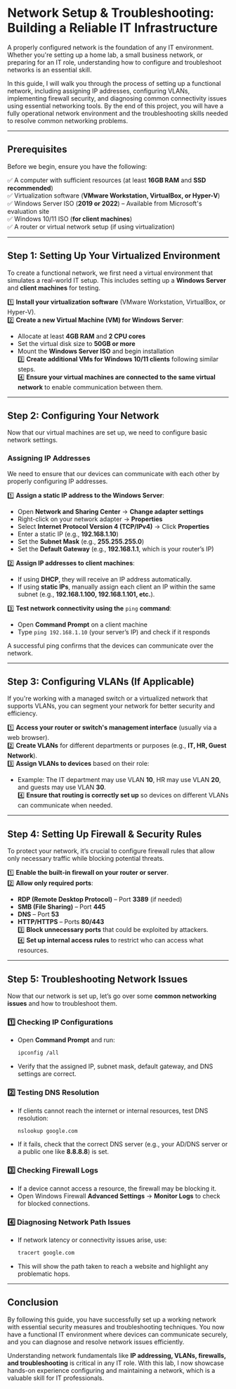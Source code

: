 # **Network Setup & Troubleshooting: Building a Reliable IT Infrastructure**  

A properly configured network is the foundation of any IT environment. Whether you're setting up a home lab, a small business network, or preparing for an IT role, understanding how to configure and troubleshoot networks is an essential skill.  

In this guide, I will walk you through the process of setting up a functional network, including assigning IP addresses, configuring VLANs, implementing firewall security, and diagnosing common connectivity issues using essential networking tools. By the end of this project, you will have a fully operational network environment and the troubleshooting skills needed to resolve common networking problems.  

---

## **Prerequisites**  
Before we begin, ensure you have the following:  

✅ A computer with sufficient resources (at least **16GB RAM** and **SSD recommended**)  
✅ Virtualization software (**VMware Workstation, VirtualBox, or Hyper-V**)  
✅ Windows Server ISO (**2019 or 2022**) – Available from Microsoft's evaluation site  
✅ Windows 10/11 ISO (**for client machines**)  
✅ A router or virtual network setup (if using virtualization)  

---

## **Step 1: Setting Up Your Virtualized Environment**  

To create a functional network, we first need a virtual environment that simulates a real-world IT setup. This includes setting up a **Windows Server** and **client machines** for testing.  

1️⃣ **Install your virtualization software** (VMware Workstation, VirtualBox, or Hyper-V).  
2️⃣ **Create a new Virtual Machine (VM) for Windows Server**:  
   - Allocate at least **4GB RAM** and **2 CPU cores**  
   - Set the virtual disk size to **50GB or more**  
   - Mount the **Windows Server ISO** and begin installation  
3️⃣ **Create additional VMs for Windows 10/11 clients** following similar steps.  
4️⃣ **Ensure your virtual machines are connected to the same virtual network** to enable communication between them.  

---

## **Step 2: Configuring Your Network**  

Now that our virtual machines are set up, we need to configure basic network settings.  

### **Assigning IP Addresses**  
We need to ensure that our devices can communicate with each other by properly configuring IP addresses.  

1️⃣ **Assign a static IP address to the Windows Server**:  
   - Open **Network and Sharing Center** → **Change adapter settings**  
   - Right-click on your network adapter → **Properties**  
   - Select **Internet Protocol Version 4 (TCP/IPv4)** → Click **Properties**  
   - Enter a static IP (e.g., **192.168.1.10**)  
   - Set the **Subnet Mask** (e.g., **255.255.255.0**)  
   - Set the **Default Gateway** (e.g., **192.168.1.1**, which is your router’s IP)  

2️⃣ **Assign IP addresses to client machines**:  
   - If using **DHCP**, they will receive an IP address automatically.  
   - If using **static IPs**, manually assign each client an IP within the same subnet (e.g., **192.168.1.100, 192.168.1.101, etc.**).  

3️⃣ **Test network connectivity using the** `ping` **command**:  
   - Open **Command Prompt** on a client machine  
   - Type `ping 192.168.1.10` (your server’s IP) and check if it responds  

A successful ping confirms that the devices can communicate over the network.  

---

## **Step 3: Configuring VLANs (If Applicable)**  

If you're working with a managed switch or a virtualized network that supports VLANs, you can segment your network for better security and efficiency.  

1️⃣ **Access your router or switch's management interface** (usually via a web browser).  
2️⃣ **Create VLANs** for different departments or purposes (e.g., **IT, HR, Guest Network**).  
3️⃣ **Assign VLANs to devices** based on their role:  
   - Example: The IT department may use VLAN **10**, HR may use VLAN **20**, and guests may use VLAN **30**.  
4️⃣ **Ensure that routing is correctly set up** so devices on different VLANs can communicate when needed.  

---

## **Step 4: Setting Up Firewall & Security Rules**  

To protect your network, it’s crucial to configure firewall rules that allow only necessary traffic while blocking potential threats.  

1️⃣ **Enable the built-in firewall on your router or server**.  
2️⃣ **Allow only required ports**:  
   - **RDP (Remote Desktop Protocol)** – Port **3389** (if needed)  
   - **SMB (File Sharing)** – Port **445**  
   - **DNS** – Port **53**  
   - **HTTP/HTTPS** – Ports **80/443**  
3️⃣ **Block unnecessary ports** that could be exploited by attackers.  
4️⃣ **Set up internal access rules** to restrict who can access what resources.  

---

## **Step 5: Troubleshooting Network Issues**  

Now that our network is set up, let’s go over some **common networking issues** and how to troubleshoot them.  

### **1️⃣ Checking IP Configurations**  
- Open **Command Prompt** and run:  
  ```sh
  ipconfig /all
  ```
- Verify that the assigned IP, subnet mask, default gateway, and DNS settings are correct.  

### **2️⃣ Testing DNS Resolution**  
- If clients cannot reach the internet or internal resources, test DNS resolution:  
  ```sh
  nslookup google.com
  ```
- If it fails, check that the correct DNS server (e.g., your AD/DNS server or a public one like **8.8.8.8**) is set.  

### **3️⃣ Checking Firewall Logs**  
- If a device cannot access a resource, the firewall may be blocking it.  
- Open Windows Firewall **Advanced Settings** → **Monitor Logs** to check for blocked connections.  

### **4️⃣ Diagnosing Network Path Issues**  
- If network latency or connectivity issues arise, use:  
  ```sh
  tracert google.com
  ```
- This will show the path taken to reach a website and highlight any problematic hops.  

---

## **Conclusion**  

By following this guide, you have successfully set up a working network with essential security measures and troubleshooting techniques. You now have a functional IT environment where devices can communicate securely, and you can diagnose and resolve network issues efficiently.  

Understanding network fundamentals like **IP addressing, VLANs, firewalls, and troubleshooting** is critical in any IT role. With this lab, I now showcase hands-on experience configuring and maintaining a network, which is a valuable skill for IT professionals.
